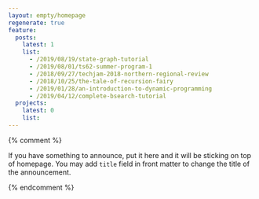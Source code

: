 ```yaml
---
layout: empty/homepage
regenerate: true
feature:
  posts:
    latest: 1
    list:
      - /2019/08/19/state-graph-tutorial
      - /2019/08/01/ts62-summer-program-1
      - /2018/09/27/techjam-2018-northern-regional-review
      - /2018/10/25/the-tale-of-recursion-fairy
      - /2019/01/28/an-introduction-to-dynamic-programming
      - /2019/04/12/complete-bsearch-tutorial
  projects:
    latest: 0
    list:
---
```


{% comment %}

If you have something to announce, put it here and it will be sticking on top of homepage. You may add `title` field in front matter to change the title of the announcement.


{% endcomment %}
